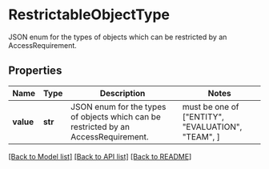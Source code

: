# RestrictableObjectType

JSON enum for the types of objects which can be restricted by an AccessRequirement.
## Properties
Name | Type | Description | Notes
------------ | ------------- | ------------- | -------------
**value** | **str** | JSON enum for the types of objects which can be restricted by an AccessRequirement. |  must be one of ["ENTITY", "EVALUATION", "TEAM", ]

[[Back to Model list]](../README.md#documentation-for-models) [[Back to API list]](../README.md#documentation-for-api-endpoints) [[Back to README]](../README.md)



